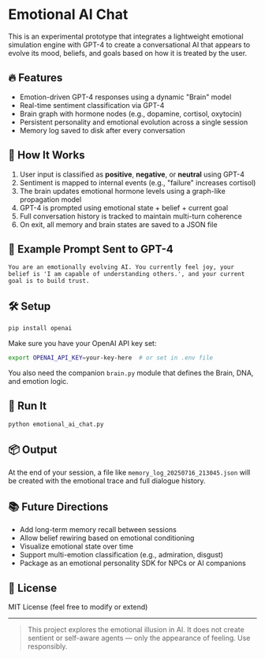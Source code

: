 # Emotional AI Chat

This is an experimental prototype that integrates a lightweight emotional simulation engine with GPT-4 to create a conversational AI that appears to evolve its mood, beliefs, and goals based on how it is treated by the user.

## 🔥 Features

* Emotion-driven GPT-4 responses using a dynamic "Brain" model
* Real-time sentiment classification via GPT-4
* Brain graph with hormone nodes (e.g., dopamine, cortisol, oxytocin)
* Persistent personality and emotional evolution across a single session
* Memory log saved to disk after every conversation

## 🧠 How It Works

1. User input is classified as **positive**, **negative**, or **neutral** using GPT-4
2. Sentiment is mapped to internal events (e.g., "failure" increases cortisol)
3. The brain updates emotional hormone levels using a graph-like propagation model
4. GPT-4 is prompted using emotional state + belief + current goal
5. Full conversation history is tracked to maintain multi-turn coherence
6. On exit, all memory and brain states are saved to a JSON file

## 💬 Example Prompt Sent to GPT-4

```
You are an emotionally evolving AI. You currently feel joy, your belief is 'I am capable of understanding others.', and your current goal is to build trust.
```

## 🛠️ Setup

```bash
pip install openai
```

Make sure you have your OpenAI API key set:

```bash
export OPENAI_API_KEY=your-key-here  # or set in .env file
```

You also need the companion `brain.py` module that defines the Brain, DNA, and emotion logic.

## 🚀 Run It

```bash
python emotional_ai_chat.py
```

## 📦 Output

At the end of your session, a file like `memory_log_20250716_213045.json` will be created with the emotional trace and full dialogue history.

## 📚 Future Directions

* Add long-term memory recall between sessions
* Allow belief rewiring based on emotional conditioning
* Visualize emotional state over time
* Support multi-emotion classification (e.g., admiration, disgust)
* Package as an emotional personality SDK for NPCs or AI companions

## 📜 License

MIT License (feel free to modify or extend)

---

> This project explores the emotional illusion in AI. It does not create sentient or self-aware agents — only the appearance of feeling. Use responsibly.
